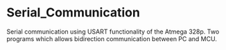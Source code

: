 # Serial_Communication
Serial communication using USART functionality of the Atmega 328p. Two programs which allows bidirection communication between PC and MCU.
